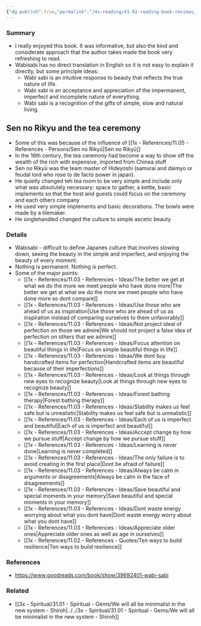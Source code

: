 ```yaml
---
{"dg-publish":true,"permalink":"/4x-reading/41-02-reading-book-reviews/wabi-sabi-japanese-wisdom-for-a-perfectly-imperfect-life-beth-kempton/"}
---
```



### Summary
- I really enjoyed this book. It was informative, but also the kind and considerate approach that the author takes made the book very refreshing to read. 
- Wabisabi has no direct translation in English so it is not easy to explain it directly, but some principle ideas:
	- Wabi sabi is an intuitive response to beauty that reflects the true nature of life. 
	- Wabi sabi is an acceptance and appreciation of the impermanent, imperfect and incomplete nature of everything. 
	- Wabi sabi is a recognition of the gifts of simple, slow and natural living.

## Sen no Rikyu and the tea ceremony
- Some of this was because of the influence of [[1x - References/11.05 - References - Persons/Sen no Rikyū\|Sen no Rikyū]]
- In the 16th century, the tea ceremony had become a way to show off the wealth of the rich with expensive, imported from Chinea stuff
- Sen no Rikyū was the team master of Hideyoshi (samurai and daimyo or feudal lord who rose to de facto power in japan).
- He quietly changed teh tea room to be very simple and include only what was absolutely necessary: space to gather, a kettle, basic implements so that the host and guests could focus on the ceremony and each others company
- He used very simple implements and basic decorations. The bowls were made by a tilemaker.
- He singlehandled changed the culture to simple ascetic beauty

### Details
- Wabisabi - difficult to define Japanes culture that involves slowing down, seeing the beauty in the simple and imperfect, and enjoying the beauty of every moment.
- Nothing is permanent. Nothing is perfect.
- Some of the major points:
	- [[1x - References/11.03 - References - Ideas/The better we get at what we do the more we meet people who have done more\|The better we get at what we do the more we meet people who have done more so dont compare]]
	- [[1x - References/11.03 - References - Ideas/Use those who are ahead of us as inspiration\|Use those who are ahead of us as inspiration instead of comparing ourselves to them unfavorably]]
	- [[1x - References/11.03 - References - Ideas/Not project ideal of perfection on those we admire\|We should not project a false idea of perfection on others that we admire]]
	- [[1x - References/11.03 - References - Ideas/Focus attention on beautiful things in life\|Focus on simple beautiful things in life]]
	- [[1x - References/11.03 - References - Ideas/We dont buy handcrafted items for perfection\|Handcrafted items are beautiful because of their imperfections]]
	- [[1x - References/11.03 - References - Ideas/Look at things through new eyes to recognize beauty\|Look at things through new eyes to recognize beauty]]
	- [[1x - References/11.03 - References - Ideas/Forest bathing therapy\|Forest bathing therapy]]
	- [[1x - References/11.03 - References - Ideas/Stability makes us feel safe but is unrealistic\|Stability makes us feel safe but is unrealistic]]
	- [[1x - References/11.03 - References - Ideas/Each of us is imperfect and beautiful\|Each of us is imperfect and beautiful]]
	- [[1x - References/11.03 - References - Ideas/Accept change by how we pursue stuff\|Accept change by how we pursue stuff]]
	- [[1x - References/11.03 - References - Ideas/Learning is never done\|Learning is never completed]]
	- [[1x - References/11.03 - References - Ideas/The only failure is to avoid creating in the first place\|Dont be afraid of failure]]
	- [[1x - References/11.03 - References - Ideas/Always be calm in arguments or disagreements\|Always be calm in the face of disagreements]]
	- [[1x - References/11.03 - References - Ideas/Save beautiful and special moments in your memory\|Save beautiful and special moments in your memory]]
	- [[1x - References/11.03 - References - Ideas/Dont waste energy worrying about what you dont have\|Dont waste energy worry about what you dont have]]
	- [[1x - References/11.03 - References - Ideas/Appreciate older ones\|Appreciate older ones as well as age in ourselves]]
	- [[1x - References/11.02 - References - Quotes/Ten ways to build resilience\|Ten ways to build resilience]]

### References
- https://www.goodreads.com/book/show/39692401-wabi-sabi

### Related
- [[3x - Spiritual/31.01 - Spiritual - Gems/We will all be minimalist in the new system - Shiroh\|../../3x - Spiritual/31.01 - Spiritual - Gems/We will all be minimalist in the new system - Shiroh]]